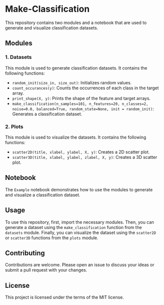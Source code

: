 # Make-Classification

This repository contains two modules and a notebook that are used to generate and visualize classification datasets.

## Modules

### 1. Datasets

This module is used to generate classification datasets. It contains the following functions:

- `random_init(size_in, size_out)`: Initializes random values.
- `count_occurances(y)`: Counts the occurrences of each class in the target array.
- `print_shape(X, y)`: Prints the shape of the feature and target arrays.
- `make_classification(n_samples=101, n_features=20, n_classes=2, noise=0.0, balanced=True, random_state=None, init = random_init)`: Generates a classification dataset.

### 2. Plots

This module is used to visualize the datasets. It contains the following functions:

- `scatter2D(title, xlabel, ylabel, X, y)`: Creates a 2D scatter plot.
- `scatter3D(title, xlabel, ylabel, zlabel, X, y)`: Creates a 3D scatter plot.

## Notebook

The `Example` notebook demonstrates how to use the modules to generate and visualize a classification dataset.

## Usage

To use this repository, first, import the necessary modules. Then, you can generate a dataset using the `make_classification` function from the `datasets` module. Finally, you can visualize the dataset using the `scatter2D` or `scatter3D` functions from the `plots` module.

## Contributing

Contributions are welcome. Please open an issue to discuss your ideas or submit a pull request with your changes.

## License

This project is licensed under the terms of the MIT license.
